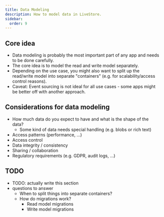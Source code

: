 ```yaml
---
title: Data Modeling
description: How to model data in LiveStore.
sidebar:
  order: 9
---
```


## Core idea

- Data modeling is probably the most important part of any app and needs to be done carefully.
- The core idea is to model the read and write model separately.
- Depending on the use case, you might also want to split up the read/write model into separate "containers" (e.g. for scalability/access control reasons).
- Caveat: Event sourcing is not ideal for all use cases - some apps might be better off with another approach.

## Considerations for data modeling

- How much data do you expect to have and what is the shape of the data?
  - Some kind of data needs special handling (e.g. blobs or rich text)
- Access patterns (performance, ...)
- Access control
- Data integrity / consistency
- Sharing / collaboration
- Regulatory requirements (e.g. GDPR, audit logs, ...)

## TODO

- TODO: actually write this section
- questions to answer
  - When to split things into separate containers?
  - How do migrations work?
    - Read model migrations
    - Write model migrations